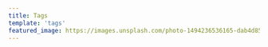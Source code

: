 ```yaml
---
title: Tags
template: 'tags'
featured_image: https://images.unsplash.com/photo-1494236536165-dab4d859818b?ixlib=rb-0.3.5&ixid=eyJhcHBfaWQiOjEyMDd9&s=e4fbc6e843ba06a19e15996f62af6dee&auto=format&fit=crop&w=1352&q=80
---
```

